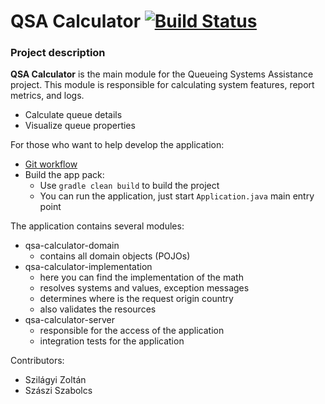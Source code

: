 # QSA Calculator [![Build Status](https://travis-ci.com/Queueing-Systems-Assistance/qsa-calculator.svg?branch=master)](https://travis-ci.com/Queueing-Systems-Assistance/qsa-calculator)

### Project description

**QSA Calculator** is the main module for the Queueing Systems Assistance project. This module is responsible for calculating system features, report metrics, and logs.

- Calculate queue details
- Visualize queue properties

For those who want to help develop the application:
- [Git workflow](https://github.com/Queueing-Systems-Assistance/qsa-application/docs/git-workflow.md)
- Build the app pack:
  - Use `gradle clean build` to build the project
  - You can run the application, just start `Application.java` main entry point


The application contains several modules:

- qsa-calculator-domain
  - contains all domain objects (POJOs)
- qsa-calculator-implementation
  - here you can find the implementation of the math
  - resolves systems and values, exception messages
  - determines where is the request origin country
  - also validates the resources
- qsa-calculator-server
  - responsible for the access of the application
  - integration tests for the application

Contributors:

- Szilágyi Zoltán
- Szászi Szabolcs

